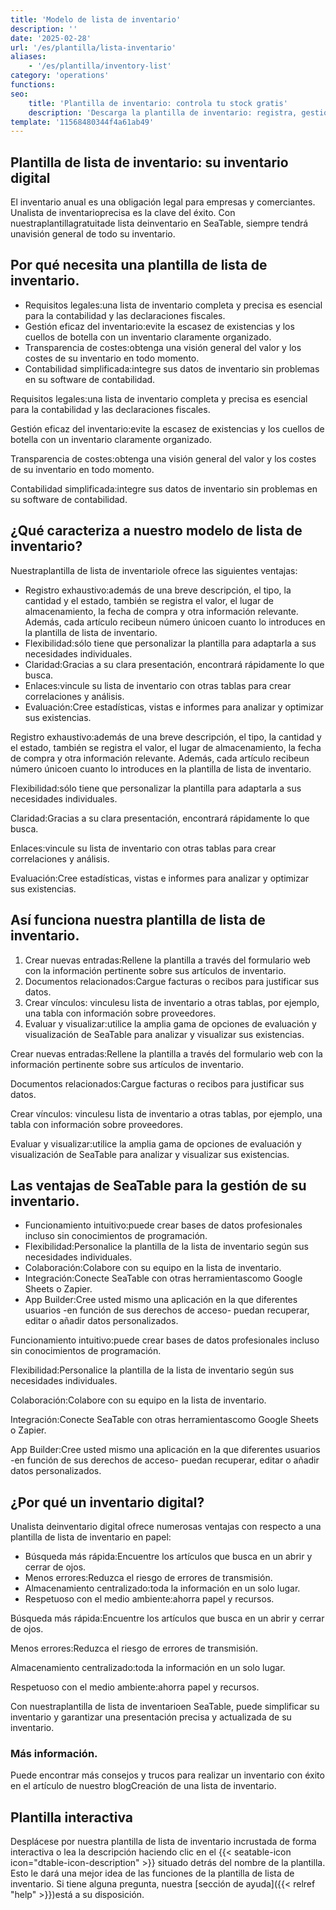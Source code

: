 ```yaml
---
title: 'Modelo de lista de inventario'
description: ''
date: '2025-02-28'
url: '/es/plantilla/lista-inventario'
aliases:
    - '/es/plantilla/inventory-list'
category: 'operations'
functions:
seo:
    title: 'Plantilla de inventario: controla tu stock gratis'
    description: 'Descarga la plantilla de inventario: registra, gestiona y analiza existencias, almacén y activos de forma digital y sencilla.'
template: '11568480344f4a61ab49'
---
```


## Plantilla de lista de inventario: su inventario digital

El inventario anual es una obligación legal para empresas y comerciantes. Unalista de inventarioprecisa es la clave del éxito. Con nuestraplantillagratuitade lista deinventario en SeaTable, siempre tendrá unavisión general de todo su inventario.

## Por qué necesita una plantilla de lista de inventario.

- Requisitos legales:una lista de inventario completa y precisa es esencial para la contabilidad y las declaraciones fiscales.
- Gestión eficaz del inventario:evite la escasez de existencias y los cuellos de botella con un inventario claramente organizado.
- Transparencia de costes:obtenga una visión general del valor y los costes de su inventario en todo momento.
- Contabilidad simplificada:integre sus datos de inventario sin problemas en su software de contabilidad.

Requisitos legales:una lista de inventario completa y precisa es esencial para la contabilidad y las declaraciones fiscales.

Gestión eficaz del inventario:evite la escasez de existencias y los cuellos de botella con un inventario claramente organizado.

Transparencia de costes:obtenga una visión general del valor y los costes de su inventario en todo momento.

Contabilidad simplificada:integre sus datos de inventario sin problemas en su software de contabilidad.

## ¿Qué caracteriza a nuestro modelo de lista de inventario?

Nuestraplantilla de lista de inventariole ofrece las siguientes ventajas:

- Registro exhaustivo:además de una breve descripción, el tipo, la cantidad y el estado, también se registra el valor, el lugar de almacenamiento, la fecha de compra y otra información relevante. Además, cada artículo recibeun número únicoen cuanto lo introduces en la plantilla de lista de inventario.
- Flexibilidad:sólo tiene que personalizar la plantilla para adaptarla a sus necesidades individuales.
- Claridad:Gracias a su clara presentación, encontrará rápidamente lo que busca.
- Enlaces:vincule su lista de inventario con otras tablas para crear correlaciones y análisis.
- Evaluación:Cree estadísticas, vistas e informes para analizar y optimizar sus existencias.

Registro exhaustivo:además de una breve descripción, el tipo, la cantidad y el estado, también se registra el valor, el lugar de almacenamiento, la fecha de compra y otra información relevante. Además, cada artículo recibeun número únicoen cuanto lo introduces en la plantilla de lista de inventario.

Flexibilidad:sólo tiene que personalizar la plantilla para adaptarla a sus necesidades individuales.

Claridad:Gracias a su clara presentación, encontrará rápidamente lo que busca.

Enlaces:vincule su lista de inventario con otras tablas para crear correlaciones y análisis.

Evaluación:Cree estadísticas, vistas e informes para analizar y optimizar sus existencias.

## Así funciona nuestra plantilla de lista de inventario.

1. Crear nuevas entradas:Rellene la plantilla a través del formulario web con la información pertinente sobre sus artículos de inventario.
1. Documentos relacionados:Cargue facturas o recibos para justificar sus datos.
1. Crear vínculos: vinculesu lista de inventario a otras tablas, por ejemplo, una tabla con información sobre proveedores.
1. Evaluar y visualizar:utilice la amplia gama de opciones de evaluación y visualización de SeaTable para analizar y visualizar sus existencias.

Crear nuevas entradas:Rellene la plantilla a través del formulario web con la información pertinente sobre sus artículos de inventario.

Documentos relacionados:Cargue facturas o recibos para justificar sus datos.

Crear vínculos: vinculesu lista de inventario a otras tablas, por ejemplo, una tabla con información sobre proveedores.

Evaluar y visualizar:utilice la amplia gama de opciones de evaluación y visualización de SeaTable para analizar y visualizar sus existencias.

## Las ventajas de SeaTable para la gestión de su inventario.

- Funcionamiento intuitivo:puede crear bases de datos profesionales incluso sin conocimientos de programación.
- Flexibilidad:Personalice la plantilla de la lista de inventario según sus necesidades individuales.
- Colaboración:Colabore con su equipo en la lista de inventario.
- Integración:Conecte SeaTable con otras herramientascomo Google Sheets o Zapier.
- App Builder:Cree usted mismo una aplicación en la que diferentes usuarios -en función de sus derechos de acceso- puedan recuperar, editar o añadir datos personalizados.

Funcionamiento intuitivo:puede crear bases de datos profesionales incluso sin conocimientos de programación.

Flexibilidad:Personalice la plantilla de la lista de inventario según sus necesidades individuales.

Colaboración:Colabore con su equipo en la lista de inventario.

Integración:Conecte SeaTable con otras herramientascomo Google Sheets o Zapier.

App Builder:Cree usted mismo una aplicación en la que diferentes usuarios -en función de sus derechos de acceso- puedan recuperar, editar o añadir datos personalizados.

## ¿Por qué un inventario digital?

Unalista deinventario digital ofrece numerosas ventajas con respecto a una plantilla de lista de inventario en papel:

- Búsqueda más rápida:Encuentre los artículos que busca en un abrir y cerrar de ojos.
- Menos errores:Reduzca el riesgo de errores de transmisión.
- Almacenamiento centralizado:toda la información en un solo lugar.
- Respetuoso con el medio ambiente:ahorra papel y recursos.

Búsqueda más rápida:Encuentre los artículos que busca en un abrir y cerrar de ojos.

Menos errores:Reduzca el riesgo de errores de transmisión.

Almacenamiento centralizado:toda la información en un solo lugar.

Respetuoso con el medio ambiente:ahorra papel y recursos.

Con nuestraplantilla de lista de inventarioen SeaTable, puede simplificar su inventario y garantizar una presentación precisa y actualizada de su inventario.

### Más información.

Puede encontrar más consejos y trucos para realizar un inventario con éxito en el artículo de nuestro blogCreación de una lista de inventario.

## Plantilla interactiva

Desplácese por nuestra plantilla de lista de inventario incrustada de forma interactiva o lea la descripción haciendo clic en el {{< seatable-icon icon="dtable-icon-description" >}} situado detrás del nombre de la plantilla. Esto le dará una mejor idea de las funciones de la plantilla de lista de inventario. Si tiene alguna pregunta, nuestra [sección de ayuda]({{< relref "help" >}})está a su disposición.

​
